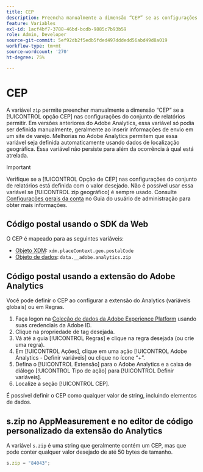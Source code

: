 ```yaml
---
title: CEP
description: Preencha manualmente a dimensão “CEP” se as configurações do conjunto de relatórios permitirem.
feature: Variables
exl-id: 1acf4bf7-3788-46bd-bcdb-9885c7b93b59
role: Admin, Developer
source-git-commit: 5ef92db2f5edb5fded497dddedd56abd49d8a019
workflow-type: tm+mt
source-wordcount: '270'
ht-degree: 75%

---
```


# CEP

A variável `zip` permite preencher manualmente a dimensão “CEP” se a [!UICONTROL opção CEP] nas configurações do conjunto de relatórios permitir. Em versões anteriores do Adobe Analytics, essa variável só podia ser definida manualmente, geralmente ao inserir informações de envio em um site de varejo. Melhorias no Adobe Analytics permitem que essa variável seja definida automaticamente usando dados de localização geográfica. Essa variável não persiste para além da ocorrência à qual está atrelada.

>[!IMPORTANT]
>
>Verifique se a [!UICONTROL Opção de CEP] nas configurações do conjunto de relatórios está definida com o valor desejado. Não é possível usar essa variável se [!UICONTROL zip geográfico] é sempre usado. Consulte [Configurações gerais da conta](/help/admin/admin/c-manage-report-suites/c-edit-report-suites/general/general-acct-settings-admin.md) no Guia do usuário de administração para obter mais informações.

## Código postal usando o SDK da Web

O CEP é mapeado para as seguintes variáveis:

* [Objeto XDM](/help/implement/aep-edge/xdm-var-mapping.md): `xdm.placeContext.geo.postalCode`
* [Objeto de dados](/help/implement/aep-edge/data-var-mapping.md): `data.__adobe.analytics.zip`

## Código postal usando a extensão do Adobe Analytics

Você pode definir o CEP ao configurar a extensão do Analytics (variáveis globais) ou em Regras.

1. Faça logon na [Coleção de dados da Adobe Experience Platform](https://experience.adobe.com/data-collection) usando suas credenciais da Adobe ID.
2. Clique na propriedade de tag desejada.
3. Vá até a guia [!UICONTROL Regras] e clique na regra desejada (ou crie uma regra).
4. Em [!UICONTROL Ações], clique em uma ação [!UICONTROL Adobe Analytics - Definir variáveis] ou clique no ícone “+”.
5. Defina o [!UICONTROL Extensão] para o Adobe Analytics e a caixa de diálogo [!UICONTROL Tipo de ação] para [!UICONTROL Definir variáveis].
6. Localize a seção [!UICONTROL CEP].

É possível definir o CEP como qualquer valor de string, incluindo elementos de dados.

## s.zip no AppMeasurement e no editor de código personalizado da extensão do Analytics

A variável `s.zip` é uma string que geralmente contém um CEP, mas que pode conter qualquer valor desejado de até 50 bytes de tamanho.

```js
s.zip = "84043";
```
